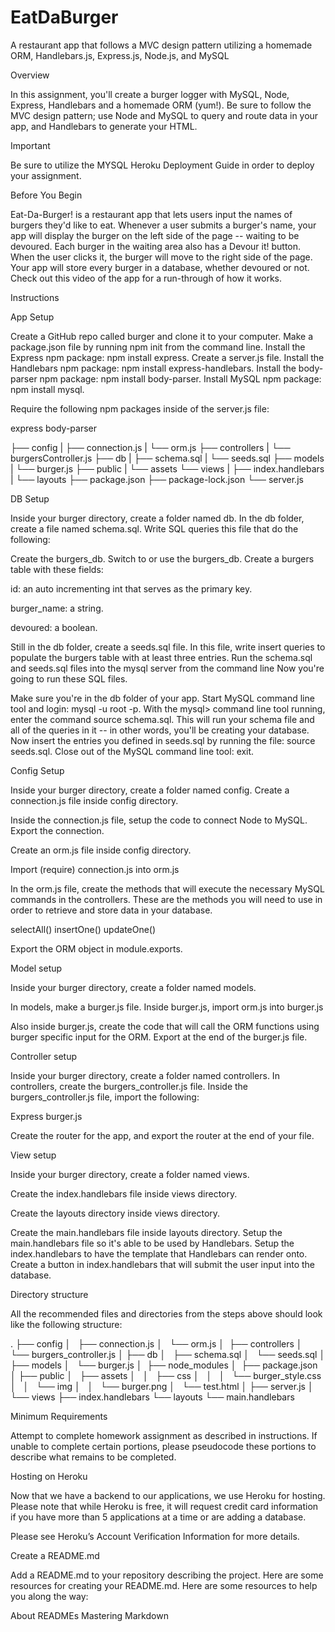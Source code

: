 # EatDaBurger

 A restaurant app that follows a MVC design pattern utilizing a homemade ORM, Handlebars.js, Express.js, Node.js, and MySQL 

Overview

In this assignment, you'll create a burger logger with MySQL, Node, Express, Handlebars and a homemade ORM (yum!). Be sure to follow the MVC design pattern; use Node and MySQL to query and route data in your app, and Handlebars to generate your HTML.


Important

Be sure to utilize the MYSQL Heroku Deployment Guide in order to deploy your assignment.


Before You Begin


Eat-Da-Burger! is a restaurant app that lets users input the names of burgers they'd like to eat.
Whenever a user submits a burger's name, your app will display the burger on the left side of the page -- waiting to be devoured.
Each burger in the waiting area also has a Devour it! button. When the user clicks it, the burger will move to the right side of the page.
Your app will store every burger in a database, whether devoured or not.
Check out this video of the app for a run-through of how it works.



Instructions


App Setup


Create a GitHub repo called burger and clone it to your computer.
Make a package.json file by running npm init from the command line.
Install the Express npm package: npm install express.
Create a server.js file.
Install the Handlebars npm package: npm install express-handlebars.
Install the body-parser npm package: npm install body-parser.
Install MySQL npm package: npm install mysql.

Require the following npm packages inside of the server.js file:


express
body-parser




├── config
|  ├── connection.js
|  └── orm.js
├── controllers
|  └── burgersController.js
├── db
|  ├── schema.sql
|  └── seeds.sql
├── models
|  └── burger.js
├── public
|  └── assets
└── views
|   ├── index.handlebars
|   └── layouts
├── package.json
├── package-lock.json
└── server.js

DB Setup


Inside your burger directory, create a folder named db.
In the db folder, create a file named schema.sql. Write SQL queries this file that do the following:



Create the burgers_db.
Switch to or use the burgers_db.
Create a burgers table with these fields:



id: an auto incrementing int that serves as the primary key.

burger_name: a string.

devoured: a boolean.





Still in the db folder, create a seeds.sql file. In this file, write insert queries to populate the burgers table with at least three entries.
Run the schema.sql and seeds.sql files into the mysql server from the command line
Now you're going to run these SQL files.



Make sure you're in the db folder of your app.
Start MySQL command line tool and login: mysql -u root -p.
With the mysql> command line tool running, enter the command source schema.sql. This will run your schema file and all of the queries in it -- in other words, you'll be creating your database.
Now insert the entries you defined in seeds.sql by running the file: source seeds.sql.
Close out of the MySQL command line tool: exit.



Config Setup


Inside your burger directory, create a folder named config.
Create a connection.js file inside config directory.



Inside the connection.js file, setup the code to connect Node to MySQL.
Export the connection.



Create an orm.js file inside config directory.



Import (require) connection.js into orm.js

In the orm.js file, create the methods that will execute the necessary MySQL commands in the controllers. These are the methods you will need to use in order to retrieve and store data in your database.


selectAll()
insertOne()
updateOne()


Export the ORM object in module.exports.



Model setup



Inside your burger directory, create a folder named models.


In models, make a burger.js file.
Inside burger.js, import orm.js into burger.js

Also inside burger.js, create the code that will call the ORM functions using burger specific input for the ORM.
Export at the end of the burger.js file.





Controller setup


Inside your burger directory, create a folder named controllers.
In controllers, create the burgers_controller.js file.
Inside the burgers_controller.js file, import the following:



Express
burger.js



Create the router for the app, and export the router at the end of your file.



View setup


Inside your burger directory, create a folder named views.



Create the index.handlebars file inside views directory.

Create the layouts directory inside views directory.


Create the main.handlebars file inside layouts directory.
Setup the main.handlebars file so it's able to be used by Handlebars.
Setup the index.handlebars to have the template that Handlebars can render onto.
Create a button in index.handlebars that will submit the user input into the database.





Directory structure

All the recommended files and directories from the steps above should look like the following structure:

.
├── config
│   ├── connection.js
│   └── orm.js
│ 
├── controllers
│   └── burgers_controller.js
│
├── db
│   ├── schema.sql
│   └── seeds.sql
│
├── models
│   └── burger.js
│ 
├── node_modules
│ 
├── package.json
│
├── public
│   ├── assets
│   │   ├── css
│   │   │   └── burger_style.css
│   │   └── img
│   │       └── burger.png
│   └── test.html
│
├── server.js
│
└── views
    ├── index.handlebars
    └── layouts
        └── main.handlebars



Minimum Requirements

Attempt to complete homework assignment as described in instructions. If unable to complete certain portions, please pseudocode these portions to describe what remains to be completed.




Hosting on Heroku

Now that we have a backend to our applications, we use Heroku for hosting. Please note that while Heroku is free, it will request credit card information if you have more than 5 applications at a time or are adding a database.

Please see Heroku’s Account Verification Information for more details.




Create a README.md

Add a README.md to your repository describing the project. Here are some resources for creating your README.md. Here are some resources to help you along the way:


About READMEs
Mastering Markdown
